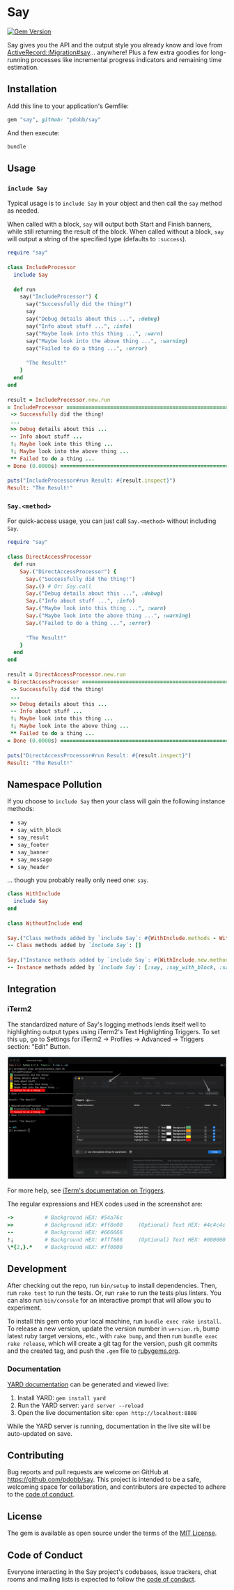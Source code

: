 # Say

[![Gem Version](https://img.shields.io/github/v/release/pdobb/say)](https://img.shields.io/github/v/release/pdobb/say)

Say gives you the API and the output style you already know and love from [ActiveRecord::Migration#say](https://api.rubyonrails.org/classes/ActiveRecord/Migration.html#method-i-say)... anywhere! Plus a few extra goodies for long-running processes like incremental progress indicators and remaining time estimation.

## Installation

Add this line to your application's Gemfile:

```ruby
gem "say", github: "pdobb/say"
```

And then execute:

```bash
bundle
```

## Usage

### `include Say`

Typical usage is to `include Say` in your object and then call the `say` method as needed.

When called with a block, `say` will output both Start and Finish banners, while still returning the result of the block.
When called without a block, `say` will output a string of the specified type (defaults to `:success`).

```ruby
require "say"

class IncludeProcessor
  include Say

  def run
    say("IncludeProcessor") {
      say("Successfully did the thing!")
      say
      say("Debug details about this ...", :debug)
      say("Info about stuff ...", :info)
      say("Maybe look into this thing ...", :warn)
      say("Maybe look into the above thing ...", :warning)
      say("Failed to do a thing ...", :error)

      "The Result!"
    }
  end
end

result = IncludeProcessor.new.run
= IncludeProcessor =============================================================
 -> Successfully did the thing!
 ...
 >> Debug details about this ...
 -- Info about stuff ...
 !¡ Maybe look into this thing ...
 !¡ Maybe look into the above thing ...
 ** Failed to do a thing ...
= Done (0.0000s) ===============================================================

puts("IncludeProcessor#run Result: #{result.inspect}")
Result: "The Result!"
```

### `Say.<method>`

For quick-access usage, you can just call `Say.<method>` without including `Say`.

```ruby
require "say"

class DirectAccessProcessor
  def run
    Say.("DirectAccessProcessor") {
      Say.("Successfully did the thing!")
      Say.() # Or: Say.call
      Say.("Debug details about this ...", :debug)
      Say.("Info about stuff ...", :info)
      Say.("Maybe look into this thing ...", :warn)
      Say.("Maybe look into the above thing ...", :warning)
      Say.("Failed to do a thing ...", :error)

      "The Result!"
    }
  end
end

result = DirectAccessProcessor.new.run
= DirectAccessProcessor ========================================================
 -> Successfully did the thing!
 ...
 >> Debug details about this ...
 -- Info about stuff ...
 !¡ Maybe look into this thing ...
 !¡ Maybe look into the above thing ...
 ** Failed to do a thing ...
= Done (0.0000s) ===============================================================

puts("DirectAccessProcessor#run Result: #{result.inspect}")
Result: "The Result!"
```

## Namespace Pollution

If you choose to `include Say` then your class will gain the following instance methods:
- `say`
- `say_with_block`
- `say_result`
- `say_footer`
- `say_banner`
- `say_message`
- `say_header`

... though you probably really only need one: `say`.

```ruby
class WithInclude
  include Say
end

class WithoutInclude end

Say.("Class methods added by `include Say`: #{WithInclude.methods - WithoutInclude.methods}", :info)
-- Class methods added by `include Say`: []

Say.("Instance methods added by `include Say`: #{WithInclude.new.methods - WithoutInclude.new.methods}", :info)
-- Instance methods added by `include Say`: [:say, :say_with_block, :say_result, :say_footer, :say_banner, :say_message, :say_header]
```

## Integration

### iTerm2
The standardized nature of Say's logging methods lends itself well to highlighting output types using iTerm2's Text Highlighting Triggers. To set this up, go to Settings for iTerm2 -> Profiles -> Advanced -> Triggers section: "Edit" Button.

![iTerm2 Triggers Setup](/screenshots/iterm2-triggers.png?raw=true "iTerm2 Triggers Setup")

For more help, see [iTerm's documentation on Triggers](https://iterm2.com/triggers.html).

The regular expressions and HEX codes used in the screenshot are:

```ruby
->          # Background HEX: #54a76c
>>          # Background HEX: #ff8e00     (Optional) Text HEX: #4c4c4c
--          # Background HEX: #666666
!¡          # Background HEX: #fff808     (Optional) Text HEX: #000000
\*{2,}.*    # Background HEX: #ff0000
```

## Development

After checking out the repo, run `bin/setup` to install dependencies. Then, run `rake test` to run the tests. Or, run `rake` to run the tests plus linters. You can also run `bin/console` for an interactive prompt that will allow you to experiment.

To install this gem onto your local machine, run `bundle exec rake install`. To release a new version, update the version number in `version.rb`, bump latest ruby target versions, etc., with `rake bump`, and then run `bundle exec rake release`, which will create a git tag for the version, push git commits and the created tag, and push the `.gem` file to [rubygems.org](https://rubygems.org).

### Documentation

[YARD documentation](https://yardoc.org/index.html) can be generated and viewed live:
1. Install YARD: `gem install yard`
2. Run the YARD server: `yard server --reload`
3. Open the live documentation site: `open http://localhost:8808`

While the YARD server is running, documentation in the live site will be auto-updated on save.

## Contributing

Bug reports and pull requests are welcome on GitHub at https://github.com/pdobb/say. This project is intended to be a safe, welcoming space for collaboration, and contributors are expected to adhere to the [code of conduct](https://github.com/pdobb/say/blob/master/CODE_OF_CONDUCT.md).

## License

The gem is available as open source under the terms of the [MIT License](https://opensource.org/licenses/MIT).

## Code of Conduct

Everyone interacting in the Say project's codebases, issue trackers, chat rooms and mailing lists is expected to follow the [code of conduct](https://github.com/pdobb/say/blob/master/CODE_OF_CONDUCT.md).
